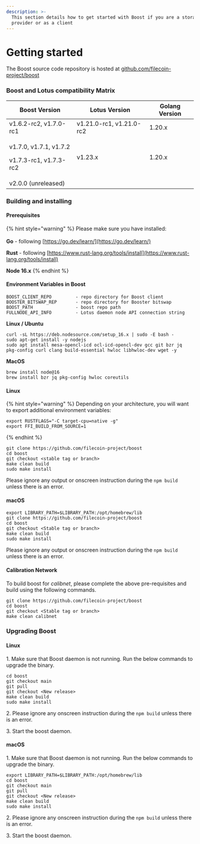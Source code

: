 ```yaml
---
description: >-
  This section details how to get started with Boost if you are a storage
  provider or as a client
---
```


# Getting started

The Boost source code repository is hosted at [github.com/filecoin-project/boost](https://github.com/filecoin-project/boost)

### Boost and Lotus compatibility Matrix

| Boost Version                                              | Lotus Version            | Golang Version |
| ---------------------------------------------------------- | ------------------------ | -------------- |
| v1.6.2-rc2, v1.7.0-rc1                                     | v1.21.0-rc1, v1.21.0-rc2 | 1.20.x         |
| <p>v1.7.0, v1.7.1, v1.7.2</p><p>v1.7.3-rc1, v1.7.3-rc2</p> | v1.23.x                  | 1.20.x         |
| v2.0.0 (unreleased)                                        |                          |                |

### Building and installing

#### Prerequisites

{% hint style="warning" %}
Please make sure you have installed:\
\
**Go** - following [https://go.dev/learn/](https://go.dev/learn/)

**Rust** - following [https://www.rust-lang.org/tools/install](https://www.rust-lang.org/tools/install)

**Node 16.x**
{% endhint %}

#### **Environment Variables in Boost**

```
BOOST_CLIENT_REPO         - repo directory for Boost client
BOOSTER_BITSWAP_REP       - repo directory for Booster bitswap
BOOST_PATH                - boost repo path
FULLNODE_API_INFO         - Lotus daemon node API connection string
```

**Linux / Ubuntu**

```
curl -sL https://deb.nodesource.com/setup_16.x | sudo -E bash -
sudo apt-get install -y nodejs
sudo apt install mesa-opencl-icd ocl-icd-opencl-dev gcc git bzr jq pkg-config curl clang build-essential hwloc libhwloc-dev wget -y
```

**MacOS**

```
brew install node@16
brew install bzr jq pkg-config hwloc coreutils
```

#### Linux

{% hint style="warning" %}
Depending on your architecture, you will want to export additional environment variables:

```
export RUSTFLAGS="-C target-cpu=native -g"
export FFI_BUILD_FROM_SOURCE=1
```
{% endhint %}

```
git clone https://github.com/filecoin-project/boost
cd boost
git checkout <stable tag or branch>
make clean build
sudo make install
```

Please ignore any output or onscreen instruction during the `npm build` unless there is an error.

#### macOS

```
export LIBRARY_PATH=$LIBRARY_PATH:/opt/homebrew/lib
git clone https://github.com/filecoin-project/boost
cd boost
git checkout <Stable tag or branch>
make clean build
sudo make install
```

Please ignore any output or onscreen instruction during the `npm build` unless there is an error.

#### **Calibration Network**

To build boost for _calibnet_, please complete the above pre-requisites and build using the following commands.

```
git clone https://github.com/filecoin-project/boost
cd boost
git checkout <Stable tag or branch>
make clean calibnet
```

### Upgrading Boost

#### Linux

1\. Make sure that Boost daemon is not running. Run the below commands to upgrade the binary.

```
cd boost
git checkout main
git pull
git checkout <New release>
make clean build
sudo make install
```

2\. Please ignore any onscreen instruction during the `npm build` unless there is an error.

3\. Start the boost daemon.

#### macOS

1\. Make sure that Boost daemon is not running. Run the below commands to upgrade the binary.

```
export LIBRARY_PATH=$LIBRARY_PATH:/opt/homebrew/lib
cd boost
git checkout main
git pull
git checkout <New release>
make clean build
sudo make install
```

2\. Please ignore any onscreen instruction during the `npm build` unless there is an error.

3\. Start the boost daemon.
